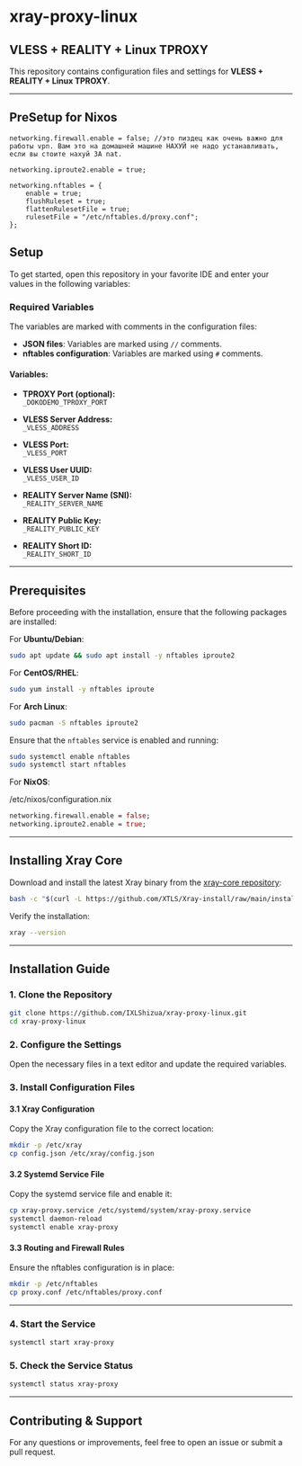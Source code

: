 # xray-proxy-linux

## VLESS + REALITY + Linux TPROXY

This repository contains configuration files and settings for **VLESS + REALITY + Linux TPROXY**.

---

## PreSetup for Nixos

```
networking.firewall.enable = false; //это пиздец как очень важно для работы vpn. Вам это на домашней машине НАХУЙ не надо устанавливать, если вы стоите нахуй ЗА nat.

networking.iproute2.enable = true;

networking.nftables = {
    enable = true;
    flushRuleset = true;
    flattenRulesetFile = true;
    rulesetFile = "/etc/nftables.d/proxy.conf";
};
```
## Setup

To get started, open this repository in your favorite IDE and enter your values in the following variables:

### Required Variables

The variables are marked with comments in the configuration files:

- **JSON files**: Variables are marked using `//` comments.
- **nftables configuration**: Variables are marked using `#` comments.

#### Variables:

- **TPROXY Port (optional):**  
  `_DOKODEMO_TPROXY_PORT`

- **VLESS Server Address:**  
  `_VLESS_ADDRESS`

- **VLESS Port:**  
  `_VLESS_PORT`

- **VLESS User UUID:**  
  `_VLESS_USER_ID`

- **REALITY Server Name (SNI):**  
  `_REALITY_SERVER_NAME`

- **REALITY Public Key:**  
  `_REALITY_PUBLIC_KEY`

- **REALITY Short ID:**  
  `_REALITY_SHORT_ID`

---

## Prerequisites

Before proceeding with the installation, ensure that the following packages are installed:

For **Ubuntu/Debian**:

```bash
sudo apt update && sudo apt install -y nftables iproute2
```

For **CentOS/RHEL**:

```bash
sudo yum install -y nftables iproute
```

For **Arch Linux**:

```bash
sudo pacman -S nftables iproute2
```

Ensure that the `nftables` service is enabled and running:

```bash
sudo systemctl enable nftables
sudo systemctl start nftables
```

For **NixOS**:

/etc/nixos/configuration.nix

```nix
networking.firewall.enable = false;
networking.iproute2.enable = true;
```
---

## Installing Xray Core

Download and install the latest Xray binary from the [xray-core repository](https://github.com/XTLS/Xray-core/releases):

```bash
bash -c "$(curl -L https://github.com/XTLS/Xray-install/raw/main/install-release.sh)" @ install
```

Verify the installation:

```bash
xray --version
```

---

## Installation Guide

### 1. Clone the Repository

```bash
git clone https://github.com/IXLShizua/xray-proxy-linux.git
cd xray-proxy-linux
```

### 2. Configure the Settings

Open the necessary files in a text editor and update the required variables.

### 3. Install Configuration Files

#### 3.1 Xray Configuration

Copy the Xray configuration file to the correct location:

```bash
mkdir -p /etc/xray
cp config.json /etc/xray/config.json
```

#### 3.2 Systemd Service File

Copy the systemd service file and enable it:

```bash
cp xray-proxy.service /etc/systemd/system/xray-proxy.service
systemctl daemon-reload
systemctl enable xray-proxy
```

#### 3.3 Routing and Firewall Rules

Ensure the nftables configuration is in place:

```bash
mkdir -p /etc/nftables
cp proxy.conf /etc/nftables/proxy.conf
```

---

### 4. Start the Service

```bash
systemctl start xray-proxy
```

### 5. Check the Service Status

```bash
systemctl status xray-proxy
```

---

## Contributing & Support

For any questions or improvements, feel free to open an issue or submit a pull request.

